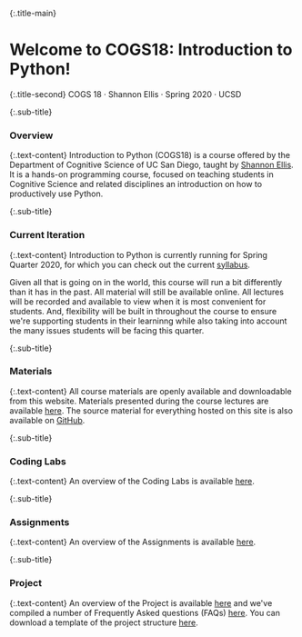 {:.title-main}
# Welcome to COGS18: Introduction to Python!

{:.title-second}
COGS 18 · Shannon Ellis · Spring 2020 · UCSD

{:.sub-title}
### Overview

{:.text-content}
Introduction to Python (COGS18) is a course offered by the Department of Cognitive Science of UC San Diego, taught by [Shannon Ellis](http://shanellis.com). It is a hands-on programming course, focused on teaching students in Cognitive Science and related disciplines an introduction on how to productively use Python.

{:.sub-title}
### Current Iteration

{:.text-content}
Introduction to Python is currently running for Spring Quarter 2020, for which you can check out the current [syllabus](../assets/intro/syllabus.pdf). 

Given all that is going on in the world, this course will run a bit differently than it has in the past. All material will still be available online. All lectures will be recorded and available to view when it is most convenient for students. And, flexibility will be built in throughout the course to ensure we're supporting students in their learninng while also taking into account the many issues students will be facing this quarter.


{:.sub-title}
### Materials

{:.text-content}
All course materials are openly available and downloadable from this website. Materials presented during the course lectures are available [here](/materials/00-Introduction). The source material for everything hosted on this site is also available on [GitHub](https://github.com/COGS18).


{:.sub-title}
### Coding Labs

{:.text-content}
An overview of the Coding Labs is available [here](../assets/intro/labs/overview.pdf).


{:.sub-title}
### Assignments

{:.text-content}
An overview of the Assignments is available [here](../assets/intro/assignments/overview.pdf).

{:.sub-title}
### Project

{:.text-content}
An overview of the Project is available [here](https://cogs18.github.io/projects/overview) and we've compiled a number of Frequently Asked questions (FAQs) [here](https://cogs18.github.io/projects/faq). You can download a template of the project structure [here](../assets/intro/projects/ProjectTemplate.zip).
